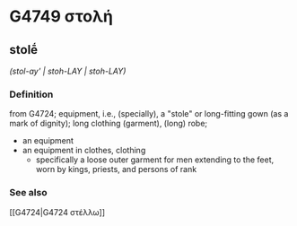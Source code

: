 # G4749 στολή

## stolḗ

_(stol-ay' | stoh-LAY | stoh-LAY)_

### Definition

from G4724; equipment, i.e., (specially), a "stole" or long-fitting gown (as a mark of dignity); long clothing (garment), (long) robe; 

- an equipment
- an equipment in clothes, clothing
  - specifically a loose outer garment for men extending to the feet, worn by kings, priests, and persons of rank

### See also

[[G4724|G4724 στέλλω]]
